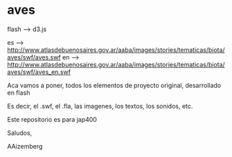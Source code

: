 aves
====

flash --> d3.js

es --> http://www.atlasdebuenosaires.gov.ar/aaba/images/stories/tematicas/biota/aves/swf/aves.swf
en --> http://www.atlasdebuenosaires.gov.ar/aaba/images/stories/tematicas/biota/aves/swf/aves_en.swf

Aca vamos a poner, todos los elementos de proyecto original, desarrollado en flash

Es decir, el .swf, el .fla, las imagenes, los textos, los sonidos, etc.

Este repositorio es para jap400

Saludos,

AAizemberg

